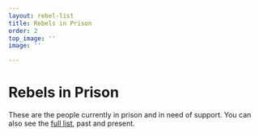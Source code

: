 ```yaml
---
layout: rebel-list
title: Rebels in Prison
order: 2
top_image: ''
image: ''

---
```

# Rebels in Prison

These are the people currently in prison and in need of support. You can also see the [full list](all), past and present.